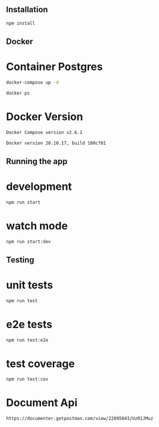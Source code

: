 ## Installation

```bash
npm install
```
## Docker

# Container Postgres
```bash
docker-compose up -d
```
```bash
docker ps
```
# Docker Version
```bash
Docker Compose version v2.6.1
```

```bash
Docker version 20.10.17, build 100c701
```

## Running the app

# development
```bash
npm run start
```

# watch mode
```bash
npm run start:dev
```

## Testing

# unit tests
```bash
npm run test
```

# e2e tests
```bash
npm run test:e2e
```

# test coverage
```bash
npm run test:cov
```
# Document Api
```bash
https://documenter.getpostman.com/view/22095043/UzR1JMuz
```